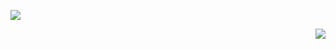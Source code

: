 <p align="left">
<img src="https://media1.tenor.com/m/n38jjfEDjPwAAAAC/baby-seal.gif" />
</p>
<p align="right">
<img src="https://i.imgur.com/byheGtD.png" />
</p>
